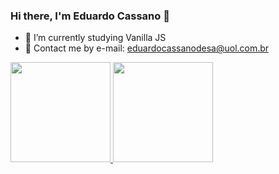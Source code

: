 ### Hi there, I'm Eduardo Cassano 👋

- 🌱 I’m currently studying Vanilla JS
- 📧 Contact me by e-mail: eduardocassanodesa@uol.com.br

<div>
  <a href="https://github.com/ecassano">
  <img height="160rem" src="https://github-readme-stats.vercel.app/api?username=ecassano&show_icons=true&theme=vue&include_all_commits=true&count_private=true"/>
  <img height="160rem" src="https://github-readme-stats.vercel.app/api/top-langs/?username=ecassano&layout=compact&theme=vue"/>
</div>

